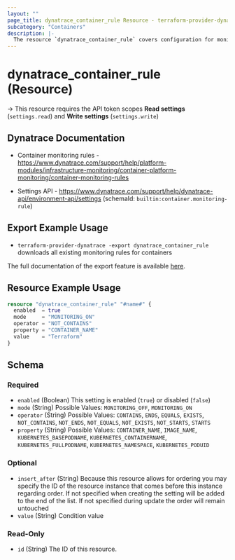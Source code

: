 ```yaml
---
layout: ""
page_title: dynatrace_container_rule Resource - terraform-provider-dynatrace"
subcategory: "Containers"
description: |-
  The resource `dynatrace_container_rule` covers configuration for monitoring rules for containers
---
```


# dynatrace_container_rule (Resource)

-> This resource requires the API token scopes **Read settings** (`settings.read`) and **Write settings** (`settings.write`)

## Dynatrace Documentation

- Container monitoring rules - https://www.dynatrace.com/support/help/platform-modules/infrastructure-monitoring/container-platform-monitoring/container-monitoring-rules

- Settings API - https://www.dynatrace.com/support/help/dynatrace-api/environment-api/settings (schemaId: `builtin:container.monitoring-rule`)

## Export Example Usage

- `terraform-provider-dynatrace -export dynatrace_container_rule` downloads all existing monitoring rules for containers

The full documentation of the export feature is available [here](https://dt-url.net/h203qmc).

## Resource Example Usage

```terraform
resource "dynatrace_container_rule" "#name#" {
  enabled  = true
  mode     = "MONITORING_ON"
  operator = "NOT_CONTAINS"
  property = "CONTAINER_NAME"
  value    = "Terraform"
}
```

<!-- schema generated by tfplugindocs -->
## Schema

### Required

- `enabled` (Boolean) This setting is enabled (`true`) or disabled (`false`)
- `mode` (String) Possible Values: `MONITORING_OFF`, `MONITORING_ON`
- `operator` (String) Possible Values: `CONTAINS`, `ENDS`, `EQUALS`, `EXISTS`, `NOT_CONTAINS`, `NOT_ENDS`, `NOT_EQUALS`, `NOT_EXISTS`, `NOT_STARTS`, `STARTS`
- `property` (String) Possible Values: `CONTAINER_NAME`, `IMAGE_NAME`, `KUBERNETES_BASEPODNAME`, `KUBERNETES_CONTAINERNAME`, `KUBERNETES_FULLPODNAME`, `KUBERNETES_NAMESPACE`, `KUBERNETES_PODUID`

### Optional

- `insert_after` (String) Because this resource allows for ordering you may specify the ID of the resource instance that comes before this instance regarding order. If not specified when creating the setting will be added to the end of the list. If not specified during update the order will remain untouched
- `value` (String) Condition value

### Read-Only

- `id` (String) The ID of this resource.
 